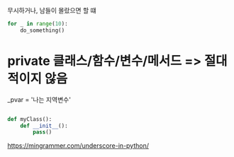 무시하거나, 남들이 몰랐으면 할 떄


```python
for _ in range(10):
    do_something()

```


# private 클래스/함수/변수/메서드 => 절대적이지 않음

_pvar = '나는 지역변수'


```python

def myClass():
    def __init__():
        pass()
```



https://mingrammer.com/underscore-in-python/
